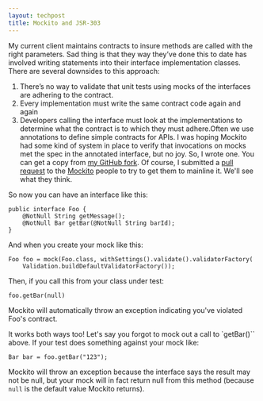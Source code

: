 ```yaml
---
layout: techpost
title: Mockito and JSR-303
---
```


My current client maintains contracts to insure methods are called with the right parameters. Sad thing is that they way they’ve done this to date has involved writing statements into their interface implementation classes. There are several downsides to this approach:

1.  There’s no way to validate that unit tests using mocks of the interfaces are adhering to the contract.
2.  Every implementation must write the same contract code again and again
3.  Developers calling the interface must look at the implementations to determine what the contract is to which they must adhere.Often we use annotations to define simple contracts for APIs. I was hoping Mockito had some kind of system in place to verify that invocations on mocks met the spec in the annotated interface, but no joy. So, I wrote one. You can get a copy from [my GitHub fork](https://github.com/koehn/mockito). Of course, I submitted a [pull request](https://github.com/mockito/mockito/pull/9) to the [Mockito](http://www.mockito.org/) people to try to get them to mainline it. We'll see what they think.

So now you can have an interface like this:

    public interface Foo {
        @NotNull String getMessage();
        @NotNull Bar getBar(@NotNull String barId);
    }

And when you create your mock like this:

    Foo foo = mock(Foo.class, withSettings().validate().validatorFactory(
        Validation.buildDefaultValidatorFactory());

Then, if you call this from your class under test:

    foo.getBar(null)

Mockito will automatically throw an exception indicating you've violated Foo's contract.

It works both ways too! Let's say you forgot to mock out a call to `getBar()`` above. If your test does something against your mock like:

    Bar bar = foo.getBar("123");

Mockito will throw an exception because the interface says the result may not be null, but your mock will in fact return null from this method (because `null` is the default value Mockito returns).
